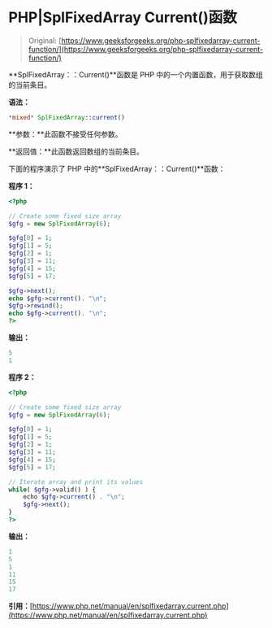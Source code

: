 # PHP|SplFixedArray Current()函数

> Original: [https://www.geeksforgeeks.org/php-splfixedarray-current-function/](https://www.geeksforgeeks.org/php-splfixedarray-current-function/)

**SplFixedArray：：Current()**函数是 PHP 中的一个内置函数，用于获取数组的当前条目。

**语法：**

```php
*mixed* SplFixedArray::current()
```

**参数：**此函数不接受任何参数。

**返回值：**此函数返回数组的当前条目。

下面的程序演示了 PHP 中的**SplFixedArray：：Current()**函数：

**程序 1：**

```php
<?php

// Create some fixed size array
$gfg = new SplFixedArray(6);

$gfg[0] = 1;
$gfg[1] = 5;
$gfg[2] = 1;
$gfg[3] = 11;
$gfg[4] = 15;
$gfg[5] = 17;

$gfg->next();
echo $gfg->current(). "\n";
$gfg->rewind();
echo $gfg->current(). "\n";
?>
```

**输出：**

```php
5
1

```

**程序 2：**

```php
<?php

// Create some fixed size array
$gfg = new SplFixedArray(6);

$gfg[0] = 1;
$gfg[1] = 5;
$gfg[2] = 1;
$gfg[3] = 11;
$gfg[4] = 15;
$gfg[5] = 17;

// Iterate array and print its values
while( $gfg->valid() ) {
    echo $gfg->current() . "\n";
    $gfg->next();
}
?>
```

**输出：**

```php
1
5
1
11
15
17

```

**引用：**[https://www.php.net/manual/en/splfixedarray.current.php](https://www.php.net/manual/en/splfixedarray.current.php)